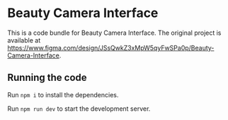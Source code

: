 
  # Beauty Camera Interface

  This is a code bundle for Beauty Camera Interface. The original project is available at https://www.figma.com/design/JSsQwkZ3xMpW5qyFwSPa0p/Beauty-Camera-Interface.

  ## Running the code

  Run `npm i` to install the dependencies.

  Run `npm run dev` to start the development server.
  